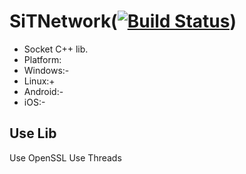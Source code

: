 SiTNetwork([![Build Status](https://travis-ci.org/Dzhekson6000/SiTNetwork.svg)](https://travis-ci.org/Dzhekson6000/SiTNetwork))
======

  * Socket C++ lib.
  * Platform:
  * Windows:-
  * Linux:+
  * Android:-
  * iOS:-

Use Lib
-----------------------
Use OpenSSL
Use Threads
